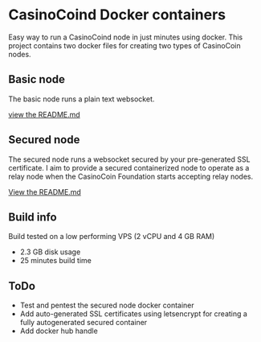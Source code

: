 # CasinoCoind Docker containers
Easy way to run a CasinoCoind node in just minutes using docker. This project contains two docker 
files for creating two types of CasinoCoin nodes. 

## Basic node
The basic node runs a plain text websocket. 

[view the README.md](basic/README.md)

## Secured node 
The secured node runs a websocket secured by your pre-generated SSL certificate. I aim 
to provide a secured containerized node to operate as a relay node when the CasinoCoin 
Foundation starts accepting relay nodes. 

[View the README.md](secured/README.md)

## Build info
Build tested on a low performing VPS (2 vCPU and 4 GB RAM)
- 2.3 GB disk usage
- 25 minutes build time

## ToDo
- Test and pentest the secured node docker container
- Add auto-generated SSL certificates using letsencrypt for creating a fully autogenerated 
secured container
- Add docker hub handle 

